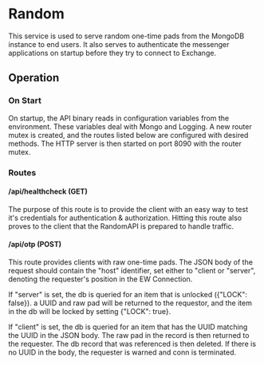 # Random
This service is used to serve random one-time pads from the MongoDB instance 
to end users. It also serves to authenticate the messenger applications on 
startup before they try to connect to Exchange. 

## Operation
### On Start
On startup, the API binary reads in configuration variables from the 
environment. These variables deal with Mongo and Logging. A new router mutex 
is created, and the routes listed below are configured with desired methods. 
The HTTP server is then started on port 8090 with the router mutex. 

### Routes
#### /api/healthcheck (GET)
The purpose of this route is to provide the client with an easy way to test 
it's credentials for authentication & authorization. Hitting this route also
proves to the client that the RandomAPI is prepared to handle traffic.

#### /api/otp (POST)
This route provides clients with raw one-time pads. The JSON body of the
request should contain the "host" identifier, set either to "client or 
"server", denoting the requester's position in the EW Connection. 

If "server" is set, the db is queried for an item that is unlocked 
({"LOCK": false}). a UUID and raw pad will be returned to the requestor, 
and the item in the db will be locked by setting {"LOCK": true}.

If "client" is set, the db is queried for an item that has the UUID matching
the UUID in the JSON body. The raw pad in the record is then returned to the 
requester. The db record that was referenced is then deleted. If there is no 
UUID in the body, the requester is warned and conn is terminated. 
